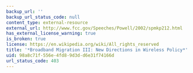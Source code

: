 ```yaml
---
backup_url: ''
backup_url_status_code: null
content_type: external-resource
external_url: http://www.fcc.gov/Speeches/Powell/2002/spmkp212.html
has_external_license_warning: true
is_broken: true
license: https://en.wikipedia.org/wiki/All_rights_reserved
title: '*Broadband Migration III: New Directions in Wireless Policy*'
uid: 98a8c71f-556e-4fd8-9d3d-d6e31f74166d
url_status_code: 403
---
```

